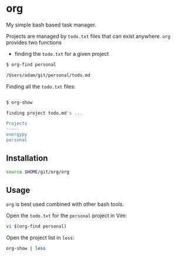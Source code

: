 # org

My simple bash based task manager.

Projects are managed by `todo.txt` files that can exist anywhere.  `org` provides two functions
- finding the `todo.txt` for a given project

```bash
$ org-find personal

/Users/adam/git/personal/todo.md
```

Finding all the `todo.txt` files:

```bash

$ org-show

finding project todo.md's ...

Projects
-----
energypy
personal
```

## Installation

```bash
source $HOME/git/org/org
```

## Usage

`org` is best used combined with other bash tools.

Open the `todo.txt` for the `personal` project in Vim:

```bash
vi $(org-find personal)
```

Open the project list in `less`:

```bash
org-show | less
```
